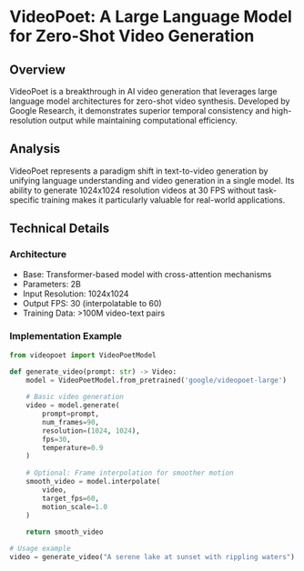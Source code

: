 # VideoPoet: A Large Language Model for Zero-Shot Video Generation

## Overview
VideoPoet is a breakthrough in AI video generation that leverages large language model architectures for zero-shot video synthesis. Developed by Google Research, it demonstrates superior temporal consistency and high-resolution output while maintaining computational efficiency.

## Analysis
VideoPoet represents a paradigm shift in text-to-video generation by unifying language understanding and video generation in a single model. Its ability to generate 1024x1024 resolution videos at 30 FPS without task-specific training makes it particularly valuable for real-world applications.

## Technical Details
### Architecture
- Base: Transformer-based model with cross-attention mechanisms
- Parameters: 2B
- Input Resolution: 1024x1024
- Output FPS: 30 (interpolatable to 60)
- Training Data: >100M video-text pairs

### Implementation Example
```python
from videopoet import VideoPoetModel

def generate_video(prompt: str) -> Video:
    model = VideoPoetModel.from_pretrained('google/videopoet-large')
    
    # Basic video generation
    video = model.generate(
        prompt=prompt,
        num_frames=90,
        resolution=(1024, 1024),
        fps=30,
        temperature=0.9
    )
    
    # Optional: Frame interpolation for smoother motion
    smooth_video = model.interpolate(
        video,
        target_fps=60,
        motion_scale=1.0
    )
    
    return smooth_video

# Usage example
video = generate_video("A serene lake at sunset with rippling waters")
